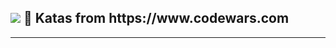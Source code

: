 <h2> <a href="https://www.codewars.com/users/PaolaGaray"><img src="https://www.codewars.com/assets/logos/logo-glyph-36-red-583450fbf586726c570cfd610c94b8f631abfd89d5c4996b4c821a770ca498f9.png" /></a> 🥋 Katas from https://www.codewars.com </h2>
<hr>
